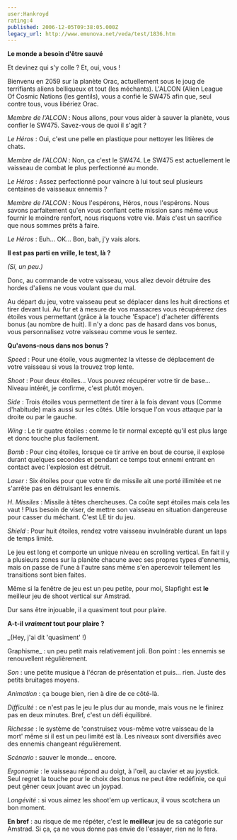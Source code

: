 ```yaml
---
user:Hankroyd
rating:4
published: 2006-12-05T09:38:05.000Z
legacy_url: http://www.emunova.net/veda/test/1836.htm
---
```

**Le monde a besoin d'être sauvé**  

  

Et devinez qui s'y colle ? Et, oui, vous !  

  

Bienvenu en 2059 sur la planète Orac, actuellement sous le joug de terrifiants aliens belliqueux et tout (les méchants). L'ALCON (Alien League Of Cosmic Nations (les gentils), vous a confié le SW475 afin que, seul contre tous, vous libériez Orac.  

  

  

_Membre de l'ALCON_ : Nous allons, pour vous aider à sauver la planète, vous confier le SW475\. Savez-vous de quoi il s'agit ?  

  

_Le Héros_ : Oui, c'est une pelle en plastique pour nettoyer les litières de chats.  

  

_Membre de l'ALCON_ : Non, ça c'est le SW474\. Le SW475 est actuellement le vaisseau de combat le plus perfectionné au monde.  

  

_Le Héros_ : Assez perfectionné pour vaincre à lui tout seul plusieurs centaines de vaisseaux ennemis ?  

  

_Membre de l'ALCON_ : Nous l'espérons, Héros, nous l'espérons. Nous savons parfaitement qu'en vous confiant cette mission sans même vous fournir le moindre renfort, nous risquons votre vie. Mais c'est un sacrifice que nous sommes prêts à faire.  

  

_Le Héros_ : Euh... OK... Bon, bah, j'y vais alors.  

  

  

**Il est pas parti en vrille, le test, là ?**  

_(Si, un peu.)_  

  

Donc, au commande de votre vaisseau, vous allez devoir détruire des hordes d'aliens ne vous voulant que du mal.  

  

Au départ du jeu, votre vaisseau peut se déplacer dans les huit directions et tirer devant lui. Au fur et à mesure de vos massacres vous récupérerez des étoiles vous permettant (grâce à la touche 'Espace') d'acheter différents bonus (au nombre de huit). Il n'y a donc pas de hasard dans vos bonus, vous personnalisez votre vaisseau comme vous le sentez.  

  

  

**Qu'avons-nous dans nos bonus ?**  

  

_Speed_ : Pour une étoile, vous augmentez la vitesse de déplacement de votre vaisseau si vous la trouvez trop lente.  

  

_Shoot_ : Pour deux étoiles... Vous pouvez récupérer votre tir de base... Niveau intérêt, je confirme, c'est plutôt moyen.  

  

_Side_ : Trois étoiles vous permettent de tirer à la fois devant vous (Comme d'habitude) mais aussi sur les côtés. Utile lorsque l'on vous attaque par la droite ou par le gauche.  

  

_Wing_ : Le tir quatre étoiles : comme le tir normal excepté qu'il est plus large et donc touche plus facilement.  

  

_Bomb_ : Pour cinq étoiles, lorsque ce tir arrive en bout de course, il explose durant quelques secondes et pendant ce temps tout ennemi entrant en contact avec l'explosion est détruit.  

  

_Laser_ : Six étoiles pour que votre tir de missile ait une porté illimitée et ne s'arrête pas en détruisant les ennemis.  

  

_H. Missiles_ : Missile à têtes chercheuses. Ca coûte sept étoiles mais cela les vaut ! Plus besoin de viser, de mettre son vaisseau en situation dangereuse pour casser du méchant. C'est LE tir du jeu.  

  

_Shield_ : Pour huit étoiles, rendez votre vaisseau invulnérable durant un laps de temps limité.  

  

  

Le jeu est long et comporte un unique niveau en scrolling vertical. En fait il y a plusieurs zones sur la planète chacune avec ses propres types d'ennemis, mais on passe de l'une à l'autre sans même s'en apercevoir tellement les transitions sont bien faites.  

  

Même si la fenêtre de jeu est un peu petite, pour moi, Slapfight est **le** meilleur jeu de shoot vertical sur Amstrad.  

  

Dur sans être injouable, il a quasiment tout pour plaire.  

  

  

**A-t-il _vraiment_ tout pour plaire ?**  

_(Hey, j'ai dit 'quasiment' !)  

  

Graphisme_ : un peu petit mais relativement joli. Bon point : les ennemis se renouvellent régulièrement.  

  

_Son_ : une petite musique à l'écran de présentation et puis... rien. Juste des petits bruitages moyens.  

  

_Animation_ : ça bouge bien, rien à dire de ce côté-là.  

  

_Difficulté_ : ce n'est pas le jeu le plus dur au monde, mais vous ne le finirez pas en deux minutes. Bref, c'est un défi équilibré.  

  

_Richesse_ : le système de 'construisez vous-même votre vaisseau de la mort' même si il est un peu limité est là. Les niveaux sont diversifiés avec des ennemis changeant régulièrement.  

  

_Scénario_ : sauver le monde... encore.  

  

_Ergonomie_ : le vaisseau répond au doigt, à l'œil, au clavier et au joystick. Seul regret la touche pour le choix des bonus ne peut être redéfinie, ce qui peut gêner ceux jouant avec un joypad.  

  

_Longévité_ : si vous aimez les shoot'em up verticaux, il vous scotchera un bon moment.  

  

**En bref** : au risque de me répéter, c'est le **meilleur** jeu de sa catégorie sur Amstrad. Si ça, ça ne vous donne pas envie de l'essayer, rien ne le fera.